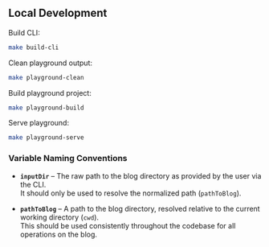 ## Local Development

Build CLI:
```sh
make build-cli
```

Clean playground output:
```sh
make playground-clean
```

Build playground project:
```sh
make playground-build
```

Serve playground:
```sh
make playground-serve
```
### Variable Naming Conventions

- **`inputDir`** – The raw path to the blog directory as provided by the user via the CLI.  
  It should only be used to resolve the normalized path (`pathToBlog`).

- **`pathToBlog`** – A path to the blog directory, resolved relative to the current working directory (`cwd`).  
  This should be used consistently throughout the codebase for all operations on the blog.